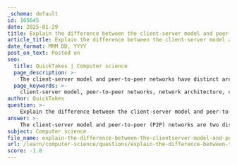 ```yaml
---
_schema: default
id: 165645
date: 2025-01-29
title: Explain the difference between the client-server model and peer-to-peer networks.
article_title: Explain the difference between the client-server model and peer-to-peer networks.
date_format: MMM DD, YYYY
post_on_text: Posted on
seo:
  title: QuickTakes | Computer science
  page_description: >-
    The client-server model and peer-to-peer networks have distinct architectures for network communication and resource sharing, with the former being centralized and more stable, while the latter is decentralized and flexible.
  page_keywords: >-
    client-server model, peer-to-peer networks, network architecture, centralized data management, decentralized networks, scalability, cost-effectiveness, resource sharing, stability, flexibility
author: QuickTakes
question: >-
    Explain the difference between the client-server model and peer-to-peer networks.
answer: >-
    The client-server model and peer-to-peer (P2P) networks are two distinct architectures used for network communication and resource sharing. Here are the key differences between them:\n\n### Client-Server Model\n1. **Architecture**: In a client-server model, there is a clear distinction between clients and servers. Clients are devices that request services or resources, while servers are dedicated machines that provide these services or resources.\n   \n2. **Centralization**: The data management is centralized in a client-server architecture. The server holds the data and resources, and clients access them as needed. This centralization can lead to easier management and security but can also create a single point of failure.\n\n3. **Scalability**: Client-server networks are generally more scalable. As the number of clients increases, additional servers can be added to handle the load, making it easier to manage larger networks.\n\n4. **Cost**: Implementing a client-server model can be more costly due to the need for dedicated servers and potentially more complex infrastructure.\n\n5. **Stability**: Client-server networks tend to be more stable and reliable, as they are designed to handle multiple client requests efficiently.\n\n### Peer-to-Peer Networks\n1. **Architecture**: In a peer-to-peer network, each device (peer) can act as both a client and a server. This means that any peer can request services and also provide services to other peers.\n\n2. **Decentralization**: P2P networks are decentralized, meaning there is no central server managing the data. Each peer has its own resources and can share them directly with other peers. This can enhance resource sharing but may complicate data management and security.\n\n3. **Flexibility**: The roles of client and server in a P2P network are determined on a per-request basis. This allows for greater flexibility in resource sharing, as peers can easily connect and share resources without needing a central authority.\n\n4. **Cost-Effectiveness**: P2P networks are often less expensive to set up and maintain since they do not require dedicated servers and can utilize existing devices.\n\n5. **Communication Focus**: P2P networks are primarily focused on communication and connectivity, allowing for direct sharing of files and resources among peers without intermediary servers.\n\n### Summary\nIn summary, the client-server model is characterized by centralized data management, dedicated servers, and a clear distinction between clients and servers, making it suitable for larger, more stable networks. In contrast, peer-to-peer networks are decentralized, allowing each peer to share resources directly with others, which can lead to easier sharing and lower costs but may introduce challenges in data management and security.
subject: Computer science
file_name: explain-the-difference-between-the-clientserver-model-and-peertopeer-networks.md
url: /learn/computer-science/questions/explain-the-difference-between-the-clientserver-model-and-peertopeer-networks
score: -1.0
---
```


&nbsp;